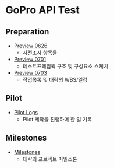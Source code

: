 # GoPro API Test

## Preparation
* [Preview 0626](Preview_0626.md)
  * 사전조사 항목들
* [Preview 0701](Preview_0701.md)
  * 테스트프레임웍 구조 및 구성요소 스케치
* [Preview 0703](Preview_0703.md)
  * 작업목록 및 대략의 WBS/일정

## Pilot
* [Pilot Logs](Pilot_Logs.md)
  * Pilot 제작을 진행하며 한 일 기록

## Milestones
* [Milestones](Milestones.md)
  * 대략의 프로젝트 마일스톤
 
